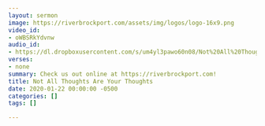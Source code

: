```yaml
---
layout: sermon
image: https://riverbrockport.com/assets/img/logos/logo-16x9.png
video_id:
- oWBSRkYdvnw
audio_id:
- https://dl.dropboxusercontent.com/s/um4yl3pawo60n08/Not%20All%20Thoughts%20Are%20Your%20Thoughts.mp3?dl=0
verses:
- none
summary: Check us out online at https://riverbrockport.com!
title: Not All Thoughts Are Your Thoughts
date: 2020-01-22 00:00:00 -0500
categories: []
tags: []

---
```

